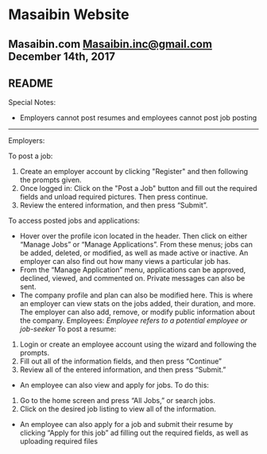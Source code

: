 # Masaibin Website
Masaibin.com
Masaibin.inc@gmail.com
December 14th, 2017
------------------------------------------------------------------------------------------------------------------------------------------
README
------------------------------------------------------------------------------------------------------------------------------------------

Special Notes:
- Employers cannot post resumes and employees cannot post job posting
------------------------------------------------------------------------------------------------------------------------------------------

Employers:
	
To post a job:
		
1. Create an employer account by clicking "Register" and then following the prompts given.
2. Once logged in: Click on the "Post a Job" button and fill out the required fields and unload required pictures. Then press continue.
3. Review the entered information, and then press “Submit”.

To access posted jobs and applications:
-	Hover over the profile icon located in the header. Then click on either “Manage Jobs” or “Manage Applications”. From these menus; jobs can be added, deleted, or modified, as well as made active or inactive. An employer can also find out how many views a particular job has.
-	From the “Manage Application” menu, applications can be approved, declined, viewed, and commented on. Private messages can also be sent.
-	The company profile and plan can also be modified here. This is where an employer can view stats on the jobs added, their duration, and more. The employer can also add, remove, or modify public information about the company. 
Employees:
*Employee refers to a potential employee or job-seeker*
To post a resume:
1.	Login or create an employee account using the wizard and following the prompts.
2.	Fill out all of the information fields, and then press “Continue”
3.	Review all of the entered information, and then press “Submit.” 
-	An employee can also view and apply for jobs. To do this:
1.	Go to the home screen and press “All Jobs,” or search jobs. 
2.	Click on the desired job listing to view all of the information.
-	An employee can also apply for a job and submit their resume by clicking “Apply for this job” ad filling out the required fields, as well as uploading required files
